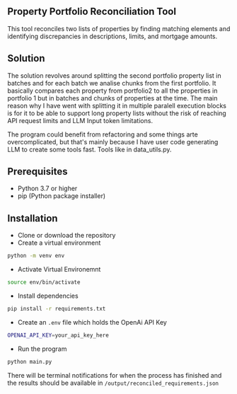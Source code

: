## Property Portfolio Reconciliation Tool
 This tool reconciles two lists of properties by finding matching elements and identifying discrepancies in descriptions, limits, and mortgage amounts.

## Solution

The solution revolves around splitting the second portfolio property list in batches and for each batch we analise chunks from the first portfolio. It basically compares each property from portfolio2 to all the properties in portfolio 1 but in batches and chunks of properties at the time. 
The main reason why I have went with splitting it in multiple paralell execution blocks is for it to be able to support long property lists without the risk of reaching API request limits and LLM Input token limitations.

The program could benefit from refactoring and some things arte overcomplicated, but that's mainly because I have user code generating LLM to create some tools fast. Tools like in data_utils.py.



## Prerequisites

 - Python 3.7 or higher
 - pip (Python package installer)

## Installation

 - Clone or download the repository
 - Create a virtual environment
 ```bash
 python -m venv env
 ```
 - Activate Virtual Environemnt
 ```bash
 source env/bin/activate
 ```
  - Install dependencies
  ```bash
  pip install -r requirements.txt
  ```
 - Create an `.env` file which holds the OpenAi API Key

 ```bash
 OPENAI_API_KEY=your_api_key_here
 ```

 - Run the program
 ```bash
 python main.py
```

There will be terminal notifications for when the process has finished and the results should be available in `/output/reconciled_requirements.json`

